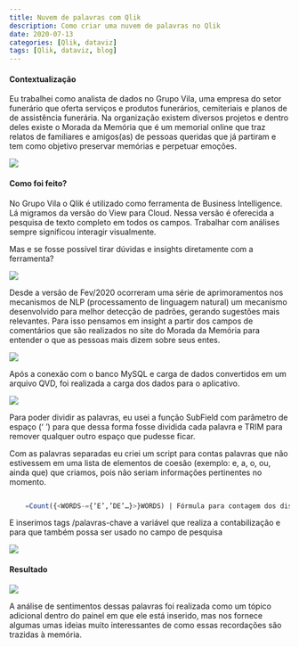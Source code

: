 ```yaml
---
title: Nuvem de palavras com Qlik
description: Como criar uma nuvem de palavras no Qlik
date: 2020-07-13
categories: [Qlik, dataviz]
tags: [Qlik, dataviz, blog]
---
```

#### Contextualização 



Eu trabalhei como analista de dados no Grupo Vila, uma empresa do setor funerário que oferta serviços e produtos funerários, cemiteriais e planos de de assistência funerária. Na organização existem diversos projetos e dentro deles existe o Morada da Memória que é um memorial online que traz relatos de familiares e amigos(as) de pessoas queridas que já partiram e tem como objetivo preservar memórias e perpetuar emoções.





![](https://miro.medium.com/max/700/1*wEHOfAw9XC3ysz4lVacwag.png)



#### Como foi feito? 

No Grupo Vila o Qlik é utilizado como ferramenta de Business Intelligence. Lá migramos da versão do View para Cloud. Nessa versão é oferecida a pesquisa de texto completo em todos os campos. Trabalhar com análises sempre significou interagir visualmente.



Mas e se fosse possível tirar dúvidas e insights diretamente com a ferramenta?



![](https://miro.medium.com/max/355/1*TvtbVl4wk7oXurjsE1rmYQ.png)







Desde a versão de Fev/2020 ocorreram uma série de aprimoramentos nos mecanismos de NLP (processamento de linguagem natural) um mecanismo desenvolvido para melhor detecção de padrões, gerando sugestões mais relevantes. Para isso pensamos em insight a partir dos campos de comentários que são realizados no site do Morada da Memória para entender o que as pessoas mais dizem sobre seus entes.



![](https://miro.medium.com/max/700/1*eojhz0x-ZlJmypJx_1r-rw.png)





Após a conexão com o banco MySQL e carga de dados convertidos em um arquivo QVD, foi realizada a carga dos dados para o aplicativo.



![](https://miro.medium.com/max/490/1*REkstcGUF6miOOrczergSw.png)



Para poder dividir as palavras, eu usei a função SubField com parâmetro de espaço (‘ ’) para que dessa forma fosse dividida cada palavra e TRIM para remover qualquer outro espaço que pudesse ficar.



Com as palavras separadas eu criei um script para contas palavras que não estivessem em uma lista de elementos de coesão (exemplo: e, a, o, ou, ainda que) que criamos, pois não seriam informações pertinentes no momento.

```sql

    =Count({<WORDS-={‘E’,’DE’…}>}WORDS) | Fórmula para contagem dos distintos

```



E inserimos tags /palavras-chave a variável que realiza a contabilização e para que também possa ser usado no campo de pesquisa



![](https://miro.medium.com/max/579/1*atSPDH3zOGeMUPGiRU6uqw.png)



#### Resultado 

![](https://miro.medium.com/max/674/1*PMJZwpcV33OJSoZWeqvcpg.png)



A análise de sentimentos dessas palavras foi realizada como um tópico adicional dentro do painel em que ele está inserido, mas nos fornece algumas umas ideias muito interessantes de como essas recordações são trazidas à memória.


